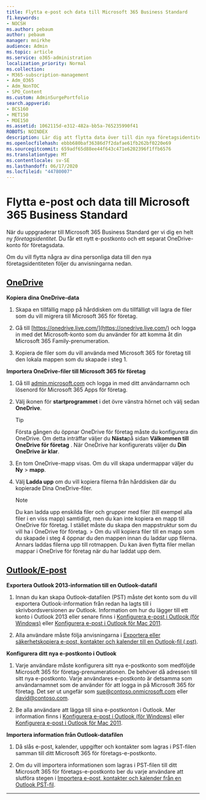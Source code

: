 ```yaml
---
title: Flytta e-post och data till Microsoft 365 Business Standard
f1.keywords:
- NOCSH
ms.author: pebaum
author: pebaum
manager: mnirkhe
audience: Admin
ms.topic: article
ms.service: o365-administration
localization_priority: Normal
ms.collection:
- M365-subscription-management
- Adm_O365
- Adm_NonTOC
- SPO_Content
ms.custom: AdminSurgePortfolio
search.appverid:
- BCS160
- MET150
- MOE150
ms.assetid: 1062115d-e312-482a-bb5a-765235990f41
ROBOTS: NOINDEX
description: Lär dig att flytta data över till din nya företagsidentitet.
ms.openlocfilehash: ebbb680baf36386d7f2dafae61fb262bf0220e69
ms.sourcegitcommit: 659adf65d88ee44f643c471e6202396f1ffb6576
ms.translationtype: MT
ms.contentlocale: sv-SE
ms.lasthandoff: 06/17/2020
ms.locfileid: "44780007"
---
```

# <a name="move-email-and-data-to-microsoft-365-business-standard"></a>Flytta e-post och data till Microsoft 365 Business Standard

När du uppgraderar till Microsoft 365 Business Standard ger vi dig en helt ny *företagsidentitet.* Du får ett nytt e-postkonto och ett separat OneDrive-konto för företagsdata. 
  
Om du vill flytta några av dina personliga data till den nya företagsidentiteten följer du anvisningarna nedan.
  
## <a name="onedrive"></a>[OneDrive](#tab/OneDrive)
  
 **Kopiera dina OneDrive-data**
1. Skapa en tillfällig mapp på hårddisken om du tillfälligt vill lagra de filer som du vill migrera till Microsoft 365 för företag.
    
2. Gå till [https://onedrive.live.com/](https://onedrive.live.com/) och logga in med det Microsoft-konto som du använder för att komma åt din Microsoft 365 Family-prenumeration. 
    
3. Kopiera de filer som du vill använda med Microsoft 365 för företag till den lokala mappen som du skapade i steg 1.
    
 **Importera OneDrive-filer till Microsoft 365 för företag**
1. Gå till [admin.microsoft.com](https://go.microsoft.com/fwlink/?LinkId=816877) och logga in med ditt användarnamn och lösenord för Microsoft 365 Apps för företag. 
    
2. Välj ikonen för **startprogrammet** i det övre vänstra hörnet och välj sedan **OneDrive**.
  
    > [!TIP]
    > Första gången du öppnar OneDrive för företag måste du konfigurera din OneDrive. Om detta inträffar väljer du **Nästa**på sidan **Välkommen till OneDrive för företag** . När OneDrive har konfigurerats väljer du **Din OneDrive är klar**. 
  
3. En tom OneDrive-mapp visas. Om du vill skapa undermappar väljer du **Ny** \> **mapp**.

4. Välj **Ladda upp** om du vill kopiera filerna från hårddisken där du kopierade Dina OneDrive-filer. 
  
    > [!NOTE]
    >  Du kan ladda upp enskilda filer och grupper med filer (till exempel alla filer i en viss mapp) samtidigt, men du kan inte kopiera en mapp till OneDrive för företag. I stället måste du skapa den mappstruktur som du vill ha i OneDrive för företag. >  Om du vill kopiera filer till en mapp som du skapade i steg 4 öppnar du den mappen innan du laddar upp filerna. Annars laddas filerna upp till rotmappen. Du kan även flytta filer mellan mappar i OneDrive för företag när du har laddat upp dem. 
  
## <a name="outlookemail"></a>[Outlook/E-post](#tab/Outlook)
  
 **Exportera Outlook 2013-information till en Outlook-datafil**
1. Innan du kan skapa Outlook-datafilen (PST) måste det konto som du vill exportera Outlook-information från redan ha lagts till i skrivbordsversionen av Outlook. Information om hur du lägger till ett konto i Outlook 2013 eller senare finns i [Konfigurera e-post i Outlook (för Windows)](https://support.microsoft.com/office/6e27792a-9267-4aa4-8bb6-c84ef146101b) eller [Konfigurera e-post i Outlook för Mac 2011](https://support.microsoft.com/office/de372dc4-9648-4044-a76c-e8a60e178d54).
    
2. Alla användare måste följa anvisningarna i [Exportera eller säkerhetskopiera e-post, kontakter och kalender till en Outlook-fil (.pst)](https://support.microsoft.com/office/14252b52-3075-4e9b-be4e-ff9ef1068f91).
    
 **Konfigurera ditt nya e-postkonto i Outlook**
1. Varje användare måste konfigurera sitt nya e-postkonto som medföljde Microsoft 365 för företag-prenumerationen. De behöver då adressen till sitt nya e-postkonto. Varje användares e-postkonto är detsamma som användarnamnet som de använder för att logga in på Microsoft 365 för företag. Det ser ut ungefär som sue@contoso.onmicrosoft.com eller david@contoso.com.
    
2. Be alla användare att lägga till sina e-postkonton i Outlook. Mer information finns i [Konfigurera e-post i Outlook (för Windows)](https://support.microsoft.com/office/6e27792a-9267-4aa4-8bb6-c84ef146101b) eller [Konfigurera e-post i Outlook för Mac 2011](https://support.microsoft.com/office/de372dc4-9648-4044-a76c-e8a60e178d54).
    
 **Importera information från Outlook-datafilen**
1. Då slås e-post, kalender, uppgifter och kontakter som lagras i PST-filen samman till ditt Microsoft 365 för företags-e-postkonto.
    
2. Om du vill importera informationen som lagras i PST-filen till ditt Microsoft 365 för företags-e-postkonto ber du varje användare att slutföra stegen i [Importera e-post, kontakter och kalender från en Outlook PST-fil](https://support.microsoft.com/office/431a8e9a-f99f-4d5f-ae48-ded54b3440ac).
    
---

